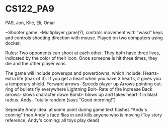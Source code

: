 # CS122_PA9
PA9, Jon, Kile, Eli, Omar


~Shooter game:
-Multiplayer game(?), controls movement with "wasd" keys and controls shooting direction with mouse. 
Played on two computers using docker. 

Rules:
Two opponents can shoot at each other. They both have three lives, indicated by the color of their icon.
Once someone is hit three times, they die and the other player wins.

The game will include powerups and powerdowns, which include:
Hearts- extra life (max of 3). If you get a heart when you have 3 hearts, it gives you a temporary shield.
Forward arrows- Speeds player up
Arrows pointing out- ring of bullets fly everywhere
Lightning Bolt- Rate of fire increase
Back arrows- slows character down
Bomb- blows up and takes heart if in blast radius.
Andy- Totally random (says "Good morning!") 

Seperate Andy Idea: at some point during game text flashes "Andy's coming" then Andy's face flies in and kills anyone who is moving (Toy story reference, Andy's coming: all toys play dead) 
